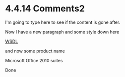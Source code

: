 <html dir="LTR" xmlns:mshelp="http://msdn.microsoft.com/mshelp" xmlns:ddue="http://ddue.schemas.microsoft.com/authoring/2003/5" xmlns:xlink="http://www.w3.org/1999/xlink" xmlns:tool="http://www.microsoft.com/tooltip">
 <body>
 <div id="header">
 <h1 class="heading">4.4.14 Comments2</h1>
 </div>
 <div id="mainSection">
 <div id="mainBody">
 <div id="allHistory" class="saveHistory"></div>
 <div id="sectionSection0" class="section" name="collapseableSection">
 

<p>I'm going to type here to see if the content is gone after. </p>

<p>Now I have a new paragraph and some style down here</p>

<p><a href="f6104033-4e55-48ec-9da1-1b5b736b4dec.md#gt_5a824664-0858-4b09-b852-83baf4584efa">WSDL</a></p>

<p>and now some product name</p>

<p>Microsoft Office 2010 suites</p>

<p>Done</p>


 </div>
 </div>
 </div>
 </body>
</html>